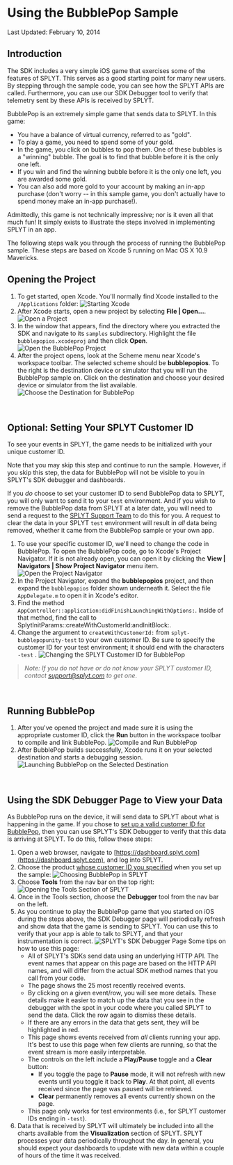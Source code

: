 Using the BubblePop Sample
=========

Last Updated: February 10, 2014

<a name="introduction"></a>
## Introduction

The SDK includes a very simple iOS game that exercises some of the features of SPLYT.  This serves as a good starting point for many new users.  By stepping through the sample code, you can see how the SPLYT APIs are called.  Furthermore, you can use our SDK Debugger tool to verify that telemetry sent by these APIs is received by SPLYT.

BubblePop is an extremely simple game that sends data to SPLYT.  In this game: 

* You have a balance of virtual currency, referred to as "gold". 
* To play a game, you need to spend some of your gold.
* In the game, you click on bubbles to pop them.  One of these bubbles is a "winning" bubble.  The goal is to find that bubble before it is the only one left.
* If you win and find the winning bubble before it is the only one left, you are awarded some gold.
* You can also add more gold to your account by making an in-app purchase (don't worry -- in this sample game, you don't actually have to spend money make an in-app purchase!).

Admittedly, this game is not technically impressive; nor is it even all that much fun!  It simply exists to illustrate the steps involved in implementing SPLYT in an app.

The following steps walk you through the process of running the BubblePop sample.  These steps are based on Xcode 5 running on Mac OS X 10.9 Mavericks.

## Opening the Project

1. To get started, open Xcode.  You'll normally find Xcode installed to the `/Applications` folder:
   ![Starting Xcode](01-start_xcode.png)
2. After Xcode starts, open a new project by selecting **File | Open...**.
   ![Open a Project](02-xcode_file_open.png)
3. In the window that appears, find the directory where you extracted the SDK and navigate to its `samples` subdirectory.  Highlight the file `bubblepopios.xcodeproj` and then click **Open**.
   ![Open the BubblePop Project](03-open_bubblepop_in_xcode.png)
4. After the project opens, look at the Scheme menu near Xcode's workspace toolbar. The selected scheme should be **bubblepopios**.  To the right is the destination device or simulator that you will run the BubblePop sample on.  Click on the destination and choose your desired device or simulator from the list available.
   ![Choose the Destination for BubblePop](04-choose_destination.png)

&nbsp; <!-- stupidity to satisfy Doxygen formatting -->

<a name="productid"></a>
## Optional: Setting Your SPLYT Customer ID

To see your events in SPLYT, the game needs to be initialized with your unique customer ID.

Note that you may skip this step and continue to run the sample. However, if you skip this step, the data for BubblePop will not be visible to you in SPLYT's SDK debugger and dashboards.

If you *do* choose to set your customer ID to send BubblePop data to SPLYT, you will only want to send it to your `test` environment.  And if you wish to remove the BubblePop data from SPLYT at a later date, you will need to send a request to the [SPLYT Support Team](mailto:support@splyt.com) to do this for you.  A request to clear the data in your SPLYT `test` environment will result in *all* data being removed, whether it came from the BubblePop sample or your own app.

1. To use your specific customer ID, we'll need to change the code in BubblePop. To open the BubblePop code, go to Xcode's Project Navigator. If it is not already open, you can open it by clicking the **View | Navigators | Show Project Navigator** menu item.
    ![Open the Project Navigator](07-view_project_navigator_xcode.png)
2. In the Project Navigator, expand the **bubblepopios** project, and then expand the `bubblepopios` folder shown underneath it. Select the file `AppDelegate.m` to open it in Xcode's editor.
3. Find the method `AppController::application:didFinishLaunchingWithOptions:`.  Inside of that method, find the call to SplytInitParams::createWithCustomerId:andInitBlock:.
4. Change the argument to `createWithCustomerId:` from `splyt-bubblepopunity-test` to your own customer ID.  Be sure to specify the customer ID for your test environment; it should end with the characters `-test` .
    ![Changing the SPLYT Customer ID for BubblePop](08_change_product_id_xcode.png)

  > *Note: If you do not have or do not know your SPLYT customer ID, contact [support@splyt.com](support@splyt.com) to get one*.

&nbsp; <!-- stupidity to satisfy Doxygen formatting -->

## Running BubblePop

1. After you've opened the project and made sure it is using the appropriate customer ID, click the **Run** button in the workspace toolbar to compile and link BubblePop.
   ![Compile and Run BubblePop](05-compile_and_run_bubblepop.png)
2. After BubblePop builds successfully, Xcode runs it on your selected destination and starts a debugging session.
   ![Launching BubblePop on the Selected Destination](06-launching_bubblepop.png)

&nbsp; <!-- stupidity to satisfy Doxygen formatting -->

## Using the SDK Debugger Page to View your Data

As BubblePop runs on the device, it will send data to SPLYT about what is happening in the game. If you chose to [set up a valid customer ID for BubblePop](#productid), then you can use SPLYT's SDK Debugger to verify that this data is arriving at SPLYT.  To do this, follow these steps:

1. Open a web browser, navigate to [https://dashboard.splyt.com](https://dashboard.splyt.com), and log into SPLYT.
2. Choose the product [whose customer ID you specified](#productid) when you set up the sample:
    ![Choosing BubblePop in SPLYT](splyt_choose_product.png)
3. Choose **Tools** from the nav bar on the top right:
    ![Opening the Tools Section of SPLYT](splyt_choose_tools.png)
4.	Once in the Tools section, choose the **Debugger** tool from the nav bar on the left.
5.	As you continue to play the BubblePop game that you started on iOS during the steps above, the SDK Debugger page will periodically refresh and show data that the game is sending to SPLYT.  You can use this to verify that your app is able to talk to SPLYT, and that your instrumentation is correct.
    ![SPLYT's SDK Debugger Page](debugger_ios.png)
    Some tips on how to use this page:
    * All of SPLYT's SDKs send data using an underlying HTTP API.  The event names that appear on this page are based on the HTTP API names, and will differ from the actual SDK method names that you call from your code.
    * The page shows the 25 most recently received events.
    * By clicking on a given event/row, you will see more details.  These details make it easier to match up the data that you see in the debugger with the spot in your code where you called SPLYT to send the data. Click the row again to dismiss these details.
    * If there are any errors in the data that gets sent, they will be highlighted in red.
    * This page shows events received from *all* clients running your app.  It's best to use this page when few clients are running, so that the event stream is more easily interpretable.
    * The controls on the left include a **Play/Pause** toggle and a **Clear** button:
    	* If you toggle the page to **Pause** mode, it will not refresh with new events until you toggle it back to **Play**.  At that point, all events received since the page was paused will be retrieved.
    	* **Clear** permanently removes all events currently shown on the page.
    * This page only works for test environments (i.e., for SPLYT customer IDs ending in `-test`).
6. Data that is received by SPLYT will ultimately be included into all the charts available from the **Visualization** section of SPLYT.  SPLYT processes your data periodically throughout the day.  In general, you should expect your dashboards to update with new data within a couple of hours of the time it was received.

